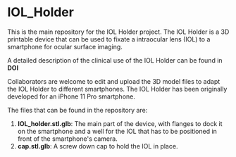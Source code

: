 # IOL_Holder

This is the main repository for the IOL Holder project.
The IOL Holder is a 3D printable device that can be used to fixate a intraocular lens (IOL) to a smartphone for ocular surface imaging.

A detailed description of the clinical use of the IOL Holder can be found in __DOI__

Collaborators are welcome to edit and upload the 3D model files to adapt the IOL Holder to different smartphones.
The IOL Holder has been originally developed for an iPhone 11 Pro smartphone.

The files that can be found in the repository are:

1. **IOL_holder.stl.glb**: The main part of the device, with flanges to dock it on the smartphone and a well for the IOL that has to be positioned in front of the smartphone's camera.
2. **cap.stl.glb**: A screw down cap to hold the IOL in place.

